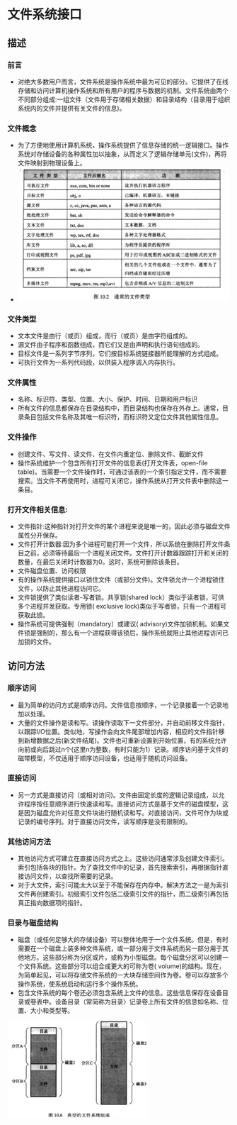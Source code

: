 # 文件系统接口

## 描述

### 前言

- 对绝大多数用户而言，文件系统是操作系统中最为可见的部分。它提供了在线存储和访问计算机操作系统和所有用户的程序与数据的机制。文件系统由两个不同部分组成:一组文件（文件用于存储相关数据）和目录结构（目录用于组织系统内的文件并提供有关文件的信息)。

### 文件概念

- 为了方便地使用计算机系统，操作系统提供了信息存储的统一逻辑接口。操作系统对存储设备的各种属性加以抽象，从而定义了逻辑存储单元(文件)，再将文件映射到物理设备上。
- <img src="./10.assets/image-20220228162241423.png" alt="image-20220228162241423" style="zoom:67%;" />

### 文件类型

- 文本文件是由行（或页）组成，而行（或页〉是由字符组成的。
- 源文件由子程序和函数组成，而它们又是由声明和执行语句组成的。
- 目标文件是一系列字节序列，它们按目标系统链接器所能理解的方式组成。
- 可执行文件为一系列代码段，以供装入程序调入内存执行。

### 文件属性

- 名称、标识符、类型、位置、大小、保护、时间、日期和用户标识
- 所有文件的信息都保存在目录结构中，而目录结构也保存在外存上。通常，目录条目包括文件名称及其唯一标识符，而标识符又定位文件其他属性信息。

### 文件操作

- 创建文件、写文件、读文件、在文件内重定位、删除文件、截断文件
- 操作系统维护一个包含所有打开文件的信息表(打开文件表，open-file table)。当需要一个文件操作时，可通过该表的一个索引指定文件，而不需要搜索。当文件不再使用时，进程可关闭它，操作系统从打开文件表中删除这一条目。

### 打开文件相关信息:

- 文件指针:这种指针对打开文件的某个进程来说是唯一的，因此必须与磁盘文件属性分开保存。
- 文件打开计数器:因为多个进程可能打开一个文件，所以系统在删除打开文件条目之前，必须等待最后一个进程关闭文件。文件打开计数器跟踪打开和关闭的数量，在最后关闭时计数器为0。这时，系统可删除该条目。
- 文件磁盘位置、访问权限
- 有的操作系统提供接口以锁住文件（或部分文件)。文件锁允许一个进程锁住文件，以防止其他进程访问它。
- 文件锁提供了类似读者-写者锁。共享锁(shared lock）类似于读者锁，可供多个进程并发获取。专用锁( exclusive lock)类似于写者锁，只有一个进程可获取此锁。
- 操作系统可提供强制（mandatory）或建议( advisory)文件加锁机制。如果文件锁是强制的，那么有一个进程获得该锁后，操作系统就阻止其他进程访问已加锁的文件。



## 访问方法

### 顺序访问

- 最为简单的访问方式是顺序访问。文件信息按顺序，一个记录接着一个记录地加以处理。
- 大量的文件操作是读和写。读操作读取下一文件部分，并自动前移文件指针，以跟踪I/O位置。类似地，写操作会向文件尾部增加内容，相应的文件指针移到新增数据之后(新文件结尾)。文件也可重新设置到开始位置，有的系统允许向前或向后跳过n个(这里n为整数，有时只能为1）记录。顺序访问基于文件的磁带模型，不仅适用于顺序访问设备，也适用于随机访问设备。

### 直接访问

- 另一方式是直接访问（或相对访问)。文件由固定长度的逻辑记录组成，以允许程序按任意顺序进行快速读和写。直接访问方式是基于文件的磁盘模型，这是因为磁盘允许对任意文件块进行随机读和写。对直接访问，文件可作为块或记录的编号序列。对于直接访问文件，读写顺序是没有限制的。

### 其他访问方法

- 其他访问方式可建立在直接访问方式之上。这些访问通常涉及创建文件索引。索引包括各块的指针。为了查找文件中的记录，首先搜索索引，再根据指针直接访问文件，以查找所需要的记录。
- 对于大文件，索引可能太大以至于不能保存在内存中。解决方法之一是为索引文件再创建索引。初级索引文件包括二级索引文件的指针，而二级索引再包括真正指向数据项的指针。

### 目录与磁盘结构

- 磁盘（或任何足够大的存储设备）可以整体地用于一个文件系统。但是，有时需要在一个磁盘上装多种文件系统，或一部分用于文件系统而另一部分用于其他地方。这些部分称为分区或片，或称为小型磁盘。每个磁盘分区可以创建一个文件系统。这些部分可以组合成更大的可称为卷( volume)的结构。现在，为简单起见，可以将存储文件系统的一大块存储空间作为卷。卷可以存放多个操作系统，使系统启动和运行多个操作系统。
- 包含文件系统的每个卷还必须包含系统上文件的信息。这些信息保存在设备目录或卷表中。设备目录（常简称为目录〉记录卷上所有文件的信息如名称、位置、大小和类型等。

<img src="./10.assets/image-20220228162348228.png" alt="image-20220228162348228" style="zoom:67%;" />

